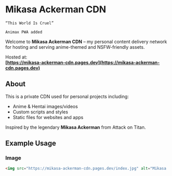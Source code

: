 # Mikasa Ackerman CDN

`“This World Is Cruel”`

`Animax PWA added`

Welcome to **Mikasa Ackerman CDN** – my personal content delivery network for hosting and serving anime-themed and NSFW-friendly assets.

Hosted at:  
**[https://mikasa-ackerman-cdn.pages.dev](https://mikasa-ackerman-cdn.pages.dev)**

## About

This is a private CDN used for personal projects including:
- Anime & Hentai images/videos
- Custom scripts and styles
- Static files for websites and apps

Inspired by the legendary **Mikasa Ackerman** from Attack on Titan.

## Example Usage

### Image
```html
<img src="https://mikasa-ackerman-cdn.pages.dev/index.jpg" alt="Mikasa Ackerman">
